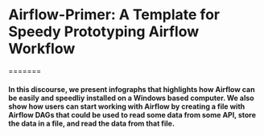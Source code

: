 # Airflow-Primer: A Template for Speedy Prototyping Airflow Workflow



=======
#### In this discourse, we present infographs that highlights how Airflow can be easily and speedliy installed on a Windows based computer. We also show how users can start working with Airflow by creating a file with Airflow DAGs that could be used to read some data from some API, store the data in a file, and read the data from that file. 




 
